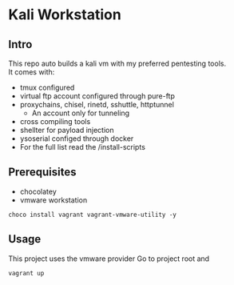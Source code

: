 # Kali Workstation

## Intro 
This repo  auto builds a kali vm with my preferred pentesting tools.  
It comes with:
- tmux configured
- virtual ftp account configured through pure-ftp
- proxychains, chisel, rinetd, sshuttle, httptunnel
  - An account only for tunneling
- cross compiling tools
- shellter for payload injection
- ysoserial configed through docker
- For the full list read the /install-scripts

## Prerequisites
- chocolatey 
- vmware workstation
```
choco install vagrant vagrant-vmware-utility -y
```
## Usage
This project uses the vmware provider
Go to project root and
``` powershell
vagrant up
```